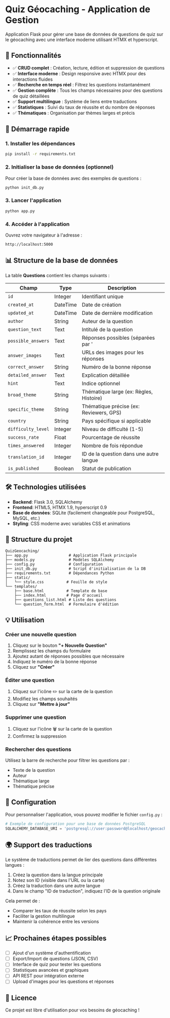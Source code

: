 # Quiz Géocaching - Application de Gestion

Application Flask pour gérer une base de données de questions de quiz sur le géocaching avec une interface moderne utilisant HTMX et hyperscript.

## 🎯 Fonctionnalités

- ✅ **CRUD complet** : Création, lecture, édition et suppression de questions
- ✅ **Interface moderne** : Design responsive avec HTMX pour des interactions fluides
- ✅ **Recherche en temps réel** : Filtrez les questions instantanément
- ✅ **Gestion complète** : Tous les champs nécessaires pour des questions de quiz détaillées
- ✅ **Support multilingue** : Système de liens entre traductions
- ✅ **Statistiques** : Suivi du taux de réussite et du nombre de réponses
- ✅ **Thématiques** : Organisation par thèmes larges et précis

## 🚀 Démarrage rapide

### 1. Installer les dépendances

```bash
pip install -r requirements.txt
```

### 2. Initialiser la base de données (optionnel)

Pour créer la base de données avec des exemples de questions :

```bash
python init_db.py
```

### 3. Lancer l'application

```bash
python app.py
```

### 4. Accéder à l'application

Ouvrez votre navigateur à l'adresse :
```
http://localhost:5000
```

## 📊 Structure de la base de données

La table **Questions** contient les champs suivants :

| Champ | Type | Description |
|-------|------|-------------|
| `id` | Integer | Identifiant unique |
| `created_at` | DateTime | Date de création |
| `updated_at` | DateTime | Date de dernière modification |
| `author` | String | Auteur de la question |
| `question_text` | Text | Intitulé de la question |
| `possible_answers` | Text | Réponses possibles (séparées par '|||') |
| `answer_images` | Text | URLs des images pour les réponses |
| `correct_answer` | String | Numéro de la bonne réponse |
| `detailed_answer` | Text | Explication détaillée |
| `hint` | Text | Indice optionnel |
| `broad_theme` | String | Thématique large (ex: Règles, Histoire) |
| `specific_theme` | String | Thématique précise (ex: Reviewers, GPS) |
| `country` | String | Pays spécifique si applicable |
| `difficulty_level` | Integer | Niveau de difficulté (1-5) |
| `success_rate` | Float | Pourcentage de réussite |
| `times_answered` | Integer | Nombre de fois répondue |
| `translation_id` | Integer | ID de la question dans une autre langue |
| `is_published` | Boolean | Statut de publication |

## 🛠️ Technologies utilisées

- **Backend**: Flask 3.0, SQLAlchemy
- **Frontend**: HTML5, HTMX 1.9, hyperscript 0.9
- **Base de données**: SQLite (facilement changeable pour PostgreSQL, MySQL, etc.)
- **Styling**: CSS moderne avec variables CSS et animations

## 📁 Structure du projet

```
QuizGeocaching/
├── app.py                  # Application Flask principale
├── models.py               # Modèles SQLAlchemy
├── config.py               # Configuration
├── init_db.py              # Script d'initialisation de la DB
├── requirements.txt        # Dépendances Python
├── static/
│   └── style.css          # Feuille de style
└── templates/
    ├── base.html          # Template de base
    ├── index.html         # Page d'accueil
    ├── questions_list.html # Liste des questions
    └── question_form.html  # Formulaire d'édition
```

## 💡 Utilisation

### Créer une nouvelle question

1. Cliquez sur le bouton **"+ Nouvelle Question"**
2. Remplissez les champs du formulaire
3. Ajoutez autant de réponses possibles que nécessaire
4. Indiquez le numéro de la bonne réponse
5. Cliquez sur **"Créer"**

### Éditer une question

1. Cliquez sur l'icône ✏️ sur la carte de la question
2. Modifiez les champs souhaités
3. Cliquez sur **"Mettre à jour"**

### Supprimer une question

1. Cliquez sur l'icône 🗑️ sur la carte de la question
2. Confirmez la suppression

### Rechercher des questions

Utilisez la barre de recherche pour filtrer les questions par :
- Texte de la question
- Auteur
- Thématique large
- Thématique précise

## 🔧 Configuration

Pour personnaliser l'application, vous pouvez modifier le fichier `config.py` :

```python
# Exemple de configuration pour une base de données PostgreSQL
SQLALCHEMY_DATABASE_URI = 'postgresql://user:password@localhost/geocaching_quiz'
```

## 🌍 Support des traductions

Le système de traductions permet de lier des questions dans différentes langues :

1. Créez la question dans la langue principale
2. Notez son ID (visible dans l'URL ou la carte)
3. Créez la traduction dans une autre langue
4. Dans le champ "ID de traduction", indiquez l'ID de la question originale

Cela permet de :
- Comparer les taux de réussite selon les pays
- Faciliter la gestion multilingue
- Maintenir la cohérence entre les versions

## 📈 Prochaines étapes possibles

- [ ] Ajout d'un système d'authentification
- [ ] Export/Import de questions (JSON, CSV)
- [ ] Interface de quiz pour tester les questions
- [ ] Statistiques avancées et graphiques
- [ ] API REST pour intégration externe
- [ ] Upload d'images pour les questions et réponses

## 📝 Licence

Ce projet est libre d'utilisation pour vos besoins de géocaching !

